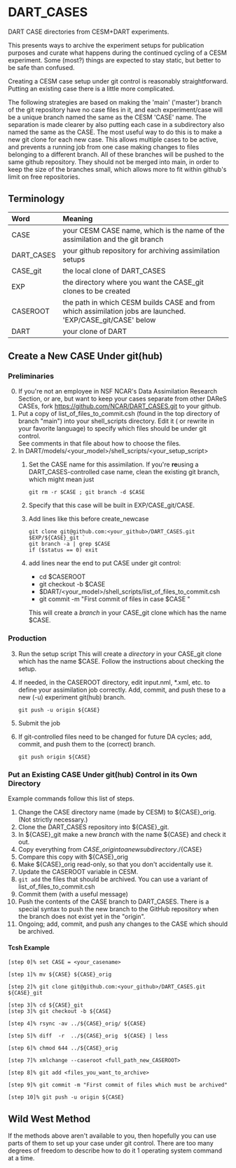 # DART_CASES
DART CASE directories from CESM+DART experiments.

This presents ways to archive the experiment setups for publication purposes
and curate what happens during the continued cycling of a CESM experiment.
Some (most?) things are expected to stay static, but better to be safe than confused.

Creating a CESM case setup under git control is reasonably straightforward.
Putting an existing case there is a little more complicated.

The following strategies are based on making the 'main' ('master') branch
of the git repository have no case files in it, and each experiment/case 
will be a unique branch named the same as the CESM 'CASE' name.
The separation is made clearer by also putting each case in a subdirectory
also named the same as the CASE.
The most useful way to do this is to make a new git clone for each new case.
This allows multiple cases to be active, and prevents a running job
from one case making changes to files belonging to a different branch.
All of these branches will be pushed to the same github repository.
They should not be merged into main, in order to keep the size of the branches small,
which allows more to fit within github's limit on free repositories.

## Terminology

| Word | Meaning|
 :--------------- |:-----------------------------------------------------------------------------------------|
|CASE        | your CESM CASE name, which is the name of the assimilation and the git branch |
|DART\_CASES | your github repository for archiving assimilation setups |
|CASE_git    | the local clone of DART\_CASES |
|EXP         | the directory where you want the CASE_git clones to be created |
|CASEROOT    | the path in which CESM builds CASE and from which assimilation jobs are launched.  'EXP/CASE_git/CASE' below |
|DART        | your clone of DART |

## Create a New CASE Under git(hub)

### Preliminaries

0. If you're not an employee in NSF NCAR's Data Assimilation Research Section,
   or are, but want to keep your cases separate from other DAReS CASEs,
   fork https://github.com/NCAR/DART_CASES.git to your github.
1. Put a copy of list\_of\_files\_to\_commit.csh (found in the top directory 
   of branch "main") into your shell\_scripts directory.
   Edit it ( or rewrite in your favorite language) to specify which files 
   should be under git control.  
   See comments in that file about how to choose the files.
2. In DART/models/\<your\_model\>/shell\_scripts/\<your\_setup\_script\>
   1. Set the CASE name for this assimilation.
      If you're **re**using a DART\_CASES-controlled case name, 
      clean the existing git branch, which might mean just

      ` git rm -r $CASE ; git branch -d $CASE `

   2. Specify that this case will be built in EXP/CASE\_git/CASE.
   3. Add lines like this before create\_newcase 

      ``` 
      git clone git@github.com:<your_github>/DART_CASES.git $EXP/${CASE}_git `
      git branch -a | grep $CASE
      if ($status == 0) exit
      ```
   4. add lines near the end to put CASE under git control:
      + cd \$CASEROOT
      + git checkout -b \$CASE
      + \$DART/\<your\_model\>/shell\_scripts/list\_of\_files\_to\_commit.csh
      + git commit -m "First commit of files in case \$CASE "

      This will create a *branch* in your CASE_git clone which has the name \$CASE.

### Production

3. Run the setup script
   This will create a *directory* in your CASE_git clone which has the name \$CASE.
   Follow the instructions about checking the setup.
4. If needed, in the CASEROOT directory, edit input.nml, \*.xml, etc.
   to define your assimilation job correctly.
   Add, commit, and push these to a new (-u) experiment git(hub) branch.

   ` git push -u origin ${CASE} `

5. Submit the job
6. If git-controlled files need to be changed for future DA cycles;
   add, commit, and push them to the (correct) branch.

   ` git push origin ${CASE} `

### Put an Existing CASE Under git(hub) Control in its Own Directory

Example commands follow this list of steps.

1.  Change the CASE directory name (made by CESM) to ${CASE}\_orig. (Not strictly necessary.)
2.  Clone the DART\_CASES repository into ${CASE}\_git.
3.  In ${CASE}\_git make a new *branch* with the name ${CASE} and check it out.
4.  Copy everything from ${CASE}\_orig into a new subdirectory ./${CASE} 
5.  Compare this copy with ${CASE}\_orig
6.  Make ${CASE}\_orig read-only, so that you don't accidentally use it.
7.  Update the CASEROOT variable in CESM.
8.  `git add` the files that should be archived.  You can use a variant of list\_of\_files\_to\_commit.csh
9.  Commit them (with a useful message)
10.  Push the contents of the CASE branch to DART\_CASES. There is a special syntax to push the new branch to the GitHub repository when the branch does not exist yet in the "origin".
11.  Ongoing; add, commit, and push any changes to the CASE which should be archived.


#### Tcsh Example

```
[step 0]% set CASE = <your_casename>

[step 1]% mv ${CASE} ${CASE}_orig

[step 2]% git clone git@github.com:<your_github>/DART_CASES.git ${CASE}_git

[step 3]% cd ${CASE}_git
[step 3]% git checkout -b ${CASE}

[step 4]% rsync -av ../${CASE}_orig/ ${CASE}

[step 5]% diff  -r  ../${CASE}_orig  ${CASE} | less

[step 6]% chmod 644 ../${CASE}_orig

[step 7]% xmlchange --caseroot <full_path_new_CASEROOT>

[step 8]% git add <files_you_want_to_archive>

[step 9]% git commit -m "First commit of files which must be archived"

[step 10]% git push -u origin ${CASE}

```

## Wild West Method

   If the methods above aren't available to you, then hopefully you can use parts of them
   to set up your case under git control.
   There are too many degrees of freedom to describe how to do it 
   1 operating system command at a time.


